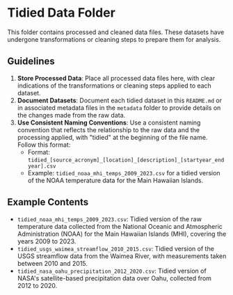 # Tidied Data Folder

This folder contains processed and cleaned data files.
These datasets have undergone transformations or cleaning steps to prepare them for analysis.

## Guidelines

1.  **Store Processed Data**: Place all processed data files here, with clear indications of the transformations or cleaning steps applied to each dataset.
2.  **Document Datasets**: Document each tidied dataset in this `README.md` or in associated metadata files in the `metadata` folder to provide details on the changes made from the raw data.
3.  **Use Consistent Naming Conventions**: Use a consistent naming convention that reflects the relationship to the raw data and the processing applied, with "tidied" at the beginning of the file name. Follow this format:
    -   Format: `tidied_[source_acronym]_[location]_[description]_[startyear_endyear].csv`
    -   Example: `tidied_noaa_mhi_temps_2009_2023.csv` for a tidied version of the NOAA temperature data for the Main Hawaiian Islands.

## Example Contents

-   `tidied_noaa_mhi_temps_2009_2023.csv`: Tidied version of the raw temperature data collected from the National Oceanic and Atmospheric Administration (NOAA) for the Main Hawaiian Islands (MHI), covering the years 2009 to 2023.
-   `tidied_usgs_waimea_streamflow_2010_2015.csv`: Tidied version of the USGS streamflow data from the Waimea River, with measurements taken between 2010 and 2015.
-   `tidied_nasa_oahu_precipitation_2012_2020.csv`: Tidied version of NASA's satellite-based precipitation data over Oahu, collected from 2012 to 2020.
